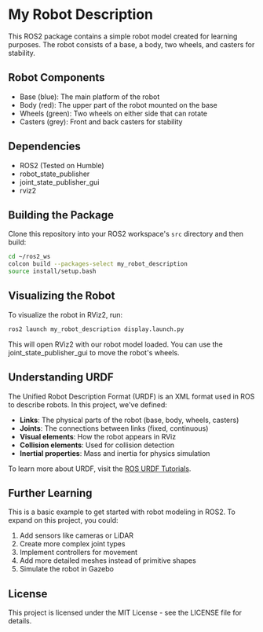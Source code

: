 # My Robot Description

This ROS2 package contains a simple robot model created for learning purposes. The robot consists of a base, a body, two wheels, and casters for stability.

## Robot Components

- Base (blue): The main platform of the robot
- Body (red): The upper part of the robot mounted on the base
- Wheels (green): Two wheels on either side that can rotate
- Casters (grey): Front and back casters for stability

## Dependencies

- ROS2 (Tested on Humble)
- robot_state_publisher
- joint_state_publisher_gui
- rviz2

## Building the Package

Clone this repository into your ROS2 workspace's `src` directory and then build:

```bash
cd ~/ros2_ws
colcon build --packages-select my_robot_description
source install/setup.bash
```

## Visualizing the Robot

To visualize the robot in RViz2, run:

```bash
ros2 launch my_robot_description display.launch.py
```

This will open RViz2 with our robot model loaded. You can use the joint_state_publisher_gui to move the robot's wheels.

## Understanding URDF

The Unified Robot Description Format (URDF) is an XML format used in ROS to describe robots. In this project, we've defined:

- **Links**: The physical parts of the robot (base, body, wheels, casters)
- **Joints**: The connections between links (fixed, continuous)
- **Visual elements**: How the robot appears in RViz
- **Collision elements**: Used for collision detection
- **Inertial properties**: Mass and inertia for physics simulation

To learn more about URDF, visit the [ROS URDF Tutorials](https://docs.ros.org/en/humble/Tutorials/Intermediate/URDF/URDF-Main.html).

## Further Learning

This is a basic example to get started with robot modeling in ROS2. To expand on this project, you could:

1. Add sensors like cameras or LiDAR
2. Create more complex joint types
3. Implement controllers for movement
4. Add more detailed meshes instead of primitive shapes
5. Simulate the robot in Gazebo

## License

This project is licensed under the MIT License - see the LICENSE file for details. 